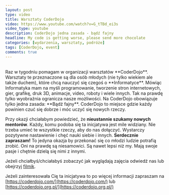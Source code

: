 ```yaml
---
layout: post
type: video
title: Warsztaty CoderDojo
video: https://www.youtube.com/watch?v=G_tTBd_ei3s
video_type: youtube
description: CoderDojo jedna zasada - bądź fajny
headline: My code is getting worse, please send more chocolate
categories: [wydarzenia, warsztaty, podróże]
tags: [CoderDojo, event]
comments: true
---
```


<br>
Raz w tygodniu pomagam w organizacji warsztatów **CoderDojo**. Warsztaty te przeznaczone są dla osób młodych (nie tylko wiekiem ale także duchem), które chcą nauczyć się czegoś o **Informatyce**. Mówiąc Informatyka mam na myśli programowanie, tworzenie stron internetowych, gier, grafikę, druk 3D, animacje, video, roboty i wiele innych. Tak na prawdę tylko wyobraźnia ogranicza nasze możliwości. Na CoderDojo obowiązuje tylko jedna zasada: **Bądź fajny**. CoderDojo to miejsce gdzie każdy powinien czuć się dobrze i móc uczyć się nowych rzeczy.

Przy okazji chciałabym powiedzieć, że **nieustannie szukamy nowych mentorów**. Każdy, komu podoba się ta inicjatywa jest mile widziany. Nie trzeba umieć te wszystkie rzeczy, aby do nas dołączyć. Wystarczy pozytywne nastawienie i chęć nauki siebie i innych. **Serdecznie zapraszam!** To jedyna okazja by przekonać się co młodzi ludzie potrafią zrobić. Oni na prawdę są niesamowici. Są nawet lepsi niż my. Mają swoje pasje i chętnie dzielą się nimi z innymi.

Jeżeli chciałbyś/chciałabyś zobaczyć jak wyglądają zajęcia odwiedź nas lub obejrzyj [filmik](https://www.youtube.com/watch?v=G_tTBd_ei3s).

Jeżeli zainteresowała Cię ta inicjatywa to po więcej informacji zapraszam na [https://coderdojo.com/](https://coderdojo.com/) lub [https://coderdojo.org.pl/](https://coderdojo.org.pl/)
